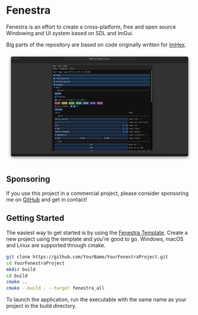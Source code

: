 # Fenestra

Fenestra is an effort to create a cross-platform, free and open source Windowing and UI system based on SDL and ImGui.

Big parts of the repository are based on code originally written for [ImHex](https://github.com/WerWolv/ImHex).

![Screenshot](./resources/screenshots/screenshot1.png)

## Sponsoring

If you use this project in a commercial project, please consider sponsoring me on [GitHub](https://github.com/sponsors/WerWolv) and get in contact!


## Getting Started

The easiest way to get started is by using the [Fenestra Template](https://github.com/WerWolv/Fenestra-Template). 
Create a new project using the template and you're good to go.
Windows, macOS and Linux are supported through cmake.

```bash
git clone https://github.com/YourName/YourFenestraProject.git
cd YourFenestraProject
mkdir build
cd build
cmake ..
cmake --build . --target fenestra_all
```

To launch the application, run the executable with the same name as your project in the build directory.